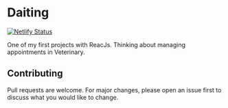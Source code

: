 # Daiting
[![Netlify Status](https://api.netlify.com/api/v1/badges/de5e406b-3138-4cbf-889c-a3859754e84b/deploy-status)](https://dating-erick-sk.netlify.app)

One of my first projects with ReacJs. Thinking about managing appointments in Veterinary.

## Contributing
Pull requests are welcome. For major changes, please open an issue first to discuss what you would like to change.
